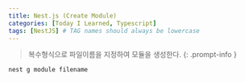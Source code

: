 ```yaml
---
title: Nest.js (Create Module)
categories: [Today I Learned, Typescript]
tags: [NestJS] # TAG names should always be lowercase
---
```


> 복수형식으로 파일이름을 지정하여 모듈을 생성한다.
{: .prompt-info }

```bash
nest g module filename
```
